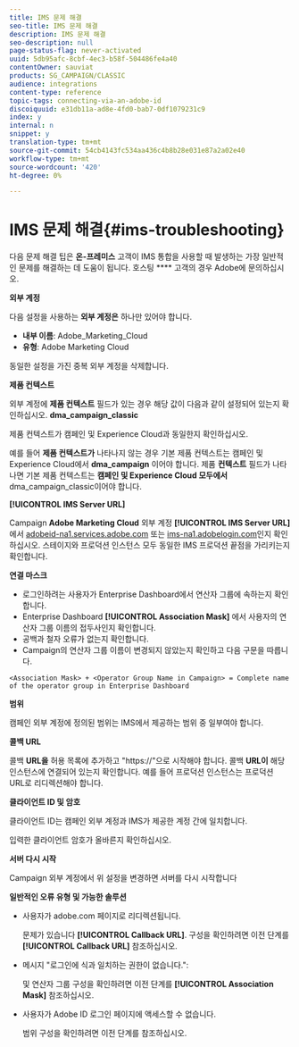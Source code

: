 ```yaml
---
title: IMS 문제 해결
seo-title: IMS 문제 해결
description: IMS 문제 해결
seo-description: null
page-status-flag: never-activated
uuid: 5db95afc-8cbf-4ec3-b58f-504486fe4a40
contentOwner: sauviat
products: SG_CAMPAIGN/CLASSIC
audience: integrations
content-type: reference
topic-tags: connecting-via-an-adobe-id
discoiquuid: e31db11a-ad8e-4fd0-bab7-0df1079231c9
index: y
internal: n
snippet: y
translation-type: tm+mt
source-git-commit: 54cb4143fc534aa436c4b8b28e031e87a2a02e40
workflow-type: tm+mt
source-wordcount: '420'
ht-degree: 0%

---
```



# IMS 문제 해결{#ims-troubleshooting}

다음 문제 해결 팁은 **온-프레미스** 고객이 IMS 통합을 사용할 때 발생하는 가장 일반적인 문제를 해결하는 데 도움이 됩니다. 호스팅 **** 고객의 경우 Adobe에 문의하십시오.

**외부 계정**

다음 설정을 사용하는 **외부 계정은** 하나만 있어야 합니다.

* **내부 이름**: Adobe_Marketing_Cloud
* **유형**: Adobe Marketing Cloud

동일한 설정을 가진 중복 외부 계정을 삭제합니다.

**제품 컨텍스트**

외부 계정에 **제품 컨텍스트** 필드가 있는 경우 해당 값이 다음과 같이 설정되어 있는지 확인하십시오. **dma_campaign_classic**

제품 컨텍스트가 캠페인 및 Experience Cloud과 동일한지 확인하십시오.

예를 들어 **제품 컨텍스트가** 나타나지 않는 경우 기본 제품 컨텍스트는 캠페인 및 Experience Cloud에서 **dma_campaign** 이어야 합니다. 제품 **컨텍스트** 필드가 나타나면 기본 제품 컨텍스트는 **캠페인 및 Experience Cloud 모두에서** dma_campaign_classic이어야 합니다.

**[!UICONTROL IMS Server URL]**

Campaign **Adobe Marketing Cloud** 외부 계정 **[!UICONTROL IMS Server URL]** 에서 [adobeid-na1.services.adobe.com](https://adobeid-na1.services.adobe.com/) 또는 [ims-na1.adobelogin.com](http://ims-na1.adobelogin.com/)인지 확인하십시오. 스테이지와 프로덕션 인스턴스 모두 동일한 IMS 프로덕션 끝점을 가리키는지 확인합니다.

**연결 마스크**

* 로그인하려는 사용자가 Enterprise Dashboard에서 연산자 그룹에 속하는지 확인합니다.
* Enterprise Dashboard **[!UICONTROL Association Mask]** 에서 사용자의 연산자 그룹 이름의 접두사인지 확인합니다.
* 공백과 철자 오류가 없는지 확인합니다.
* Campaign의 연산자 그룹 이름이 변경되지 않았는지 확인하고 다음 구문을 따릅니다.

```
<Association Mask> + <Operator Group Name in Campaign> = Complete name of the operator group in Enterprise Dashboard
```

**범위**

캠페인 외부 계정에 정의된 범위는 IMS에서 제공하는 범위 중 일부여야 합니다.

**콜백 URL**

콜백 **URL을** 허용 목록에 추가하고 &quot;https://&quot;으로 시작해야 합니다. 콜백 **URL이** 해당 인스턴스에 연결되어 있는지 확인합니다. 예를 들어 프로덕션 인스턴스는 프로덕션 URL로 리디렉션해야 합니다.

**클라이언트 ID 및 암호**

클라이언트 ID는 캠페인 외부 계정과 IMS가 제공한 계정 간에 일치합니다.

입력한 클라이언트 암호가 올바른지 확인하십시오.

**서버 다시 시작**

Campaign 외부 계정에서 위 설정을 변경하면 서버를 다시 시작합니다

**일반적인 오류 유형 및 가능한 솔루션**

* 사용자가 adobe.com 페이지로 리디렉션됩니다.

   문제가 있습니다 **[!UICONTROL Callback URL]**. 구성을 확인하려면 이전 단계를 **[!UICONTROL Callback URL]** 참조하십시오.

* 메시지 &quot;로그인에 식과 일치하는 권한이 없습니다.&quot;:

   및 연산자 그룹 구성을 확인하려면 이전 단계를 **[!UICONTROL Association Mask]** 참조하십시오.

* 사용자가 Adobe ID 로그인 페이지에 액세스할 수 없습니다.

   범위 구성을 확인하려면 이전 단계를 참조하십시오.

